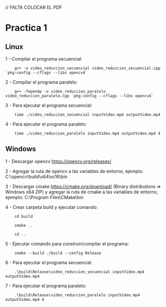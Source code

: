 // FALTA COLOCAR EL PDF

# Practica 1

## Linux
1 - Compilar el programa secuencial:
        
        g++ -o video_reduccion_secuencial video_reduccion_secuencial.cpp `pkg-config --cflags --libs opencv4`

2 - Compilar el programa paralelo:
        
        g++ -fopenmp -o video_reduccion_paralelo video_reduccion_paralelo.cpp `pkg-config --cflags --libs opencv4` 

3 - Para ejecutar el programa secuencial: 
        
        time ./video_reduccion_secuencial inputVideo.mp4 outputVideo.mp4

4 - Para ejecutar el programa paralelo: 
       
        time ./video_reduccion_paralelo inputVideo.mp4 outputVideo.mp4 4

## Windows
1 - Descargar opencv https://opencv.org/releases/

2 - Agregar la ruta de opencv a las variables de entorno, ejemplo: C:\opencv\build\x64\vc16\bin

3 - Descargar cmake https://cmake.org/download/ (Binary distributions => Windows x64 ZIP) y agregar la ruta de cmake a las variables de entorno, ejemplo: C:\Program Files\CMake\bin

4 - Crear carpeta build y ejecutar comando:
        
        cd build
        
        cmake ..
        
        cd ..

5 - Ejecutar comando para construir/compilar el programa: 
        
        cmake --build ./build --config Release

6 - Para ejecutar el programa secuencial: 
        
        .\build\Release\video_reduccion_secuencial inputVideo.mp4 outputVideo.mp4

7 - Para ejecutar el programa paralelo: 
        
        .\build\Release\video_reduccion_paralelo inputVideo.mp4 outputVideo.mp4 4
